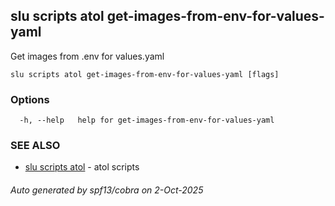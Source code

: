 ## slu scripts atol get-images-from-env-for-values-yaml

Get images from .env for values.yaml

```
slu scripts atol get-images-from-env-for-values-yaml [flags]
```

### Options

```
  -h, --help   help for get-images-from-env-for-values-yaml
```

### SEE ALSO

* [slu scripts atol](slu_scripts_atol.md)	 - atol scripts

###### Auto generated by spf13/cobra on 2-Oct-2025
